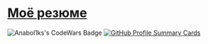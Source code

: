 # [Моё резюме](/CV.pdf)


![Anabol1ks's CodeWars Badge](https://www.codewars.com/users/Anabol1ks/badges/large)
[![GitHub Profile Summary Cards](https://github-profile-summary-cards.vercel.app/api/cards/profile-details?username=Anabol1ks&theme=github_dark&hide_border=true&bg_color=171B26)](https://github.com/vn7n24fzkq/github-profile-summary-cards)

